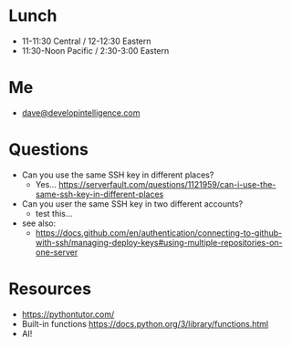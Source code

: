 # Lunch
* 11-11:30 Central / 12-12:30 Eastern
* 11:30-Noon Pacific / 2:30-3:00 Eastern

# Me
* dave@developintelligence.com
  
# Questions
* Can you use the same SSH key in different places?
  * Yes... https://serverfault.com/questions/1121959/can-i-use-the-same-ssh-key-in-different-places
* Can you user the same SSH key in two different accounts?
  * test this...
* see also:
  * https://docs.github.com/en/authentication/connecting-to-github-with-ssh/managing-deploy-keys#using-multiple-repositories-on-one-server

# Resources
* https://pythontutor.com/
* Built-in functions https://docs.python.org/3/library/functions.html
* AI!
